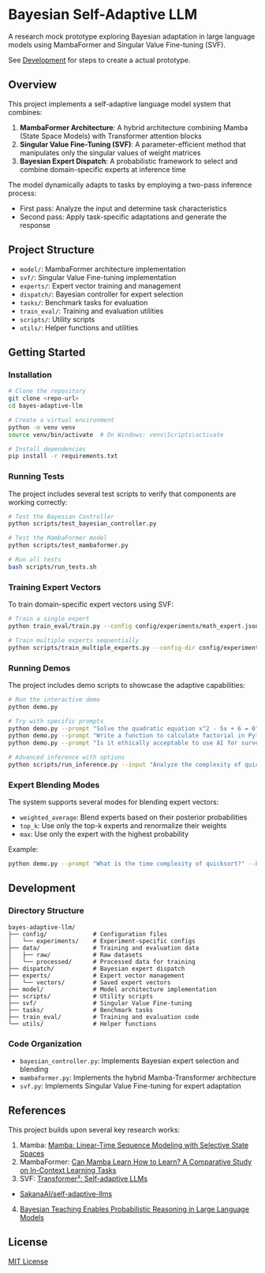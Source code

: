 # Bayesian Self-Adaptive LLM

A research mock prototype exploring Bayesian adaptation in large language models using MambaFormer and Singular Value Fine-tuning (SVF).

See [Development](https://github.com/angrysky56/bayes-adaptive-llm/blob/main/to_develop.md) for steps to create a actual prototype.

## Overview

This project implements a self-adaptive language model system that combines:

1. **MambaFormer Architecture**: A hybrid architecture combining Mamba (State Space Models) with Transformer attention blocks
2. **Singular Value Fine-Tuning (SVF)**: A parameter-efficient method that manipulates only the singular values of weight matrices
3. **Bayesian Expert Dispatch**: A probabilistic framework to select and combine domain-specific experts at inference time

The model dynamically adapts to tasks by employing a two-pass inference process:

- First pass: Analyze the input and determine task characteristics
- Second pass: Apply task-specific adaptations and generate the response

## Project Structure

- `model/`: MambaFormer architecture implementation
- `svf/`: Singular Value Fine-tuning implementation
- `experts/`: Expert vector training and management
- `dispatch/`: Bayesian controller for expert selection
- `tasks/`: Benchmark tasks for evaluation
- `train_eval/`: Training and evaluation utilities
- `scripts/`: Utility scripts
- `utils/`: Helper functions and utilities

## Getting Started

### Installation

```bash
# Clone the repository
git clone <repo-url>
cd bayes-adaptive-llm

# Create a virtual environment
python -m venv venv
source venv/bin/activate  # On Windows: venv\Scripts\activate

# Install dependencies
pip install -r requirements.txt
```

### Running Tests

The project includes several test scripts to verify that components are working correctly:

```bash
# Test the Bayesian Controller
python scripts/test_bayesian_controller.py

# Test the MambaFormer model
python scripts/test_mambaformer.py

# Run all tests
bash scripts/run_tests.sh
```

### Training Expert Vectors

To train domain-specific expert vectors using SVF:

```bash
# Train a single expert
python train_eval/train.py --config config/experiments/math_expert.json

# Train multiple experts sequentially
python scripts/train_multiple_experts.py --config-dir config/experiments
```

### Running Demos

The project includes demo scripts to showcase the adaptive capabilities:

```bash
# Run the interactive demo
python demo.py

# Try with specific prompts
python demo.py --prompt "Solve the quadratic equation x^2 - 5x + 6 = 0"
python demo.py --prompt "Write a function to calculate factorial in Python"
python demo.py --prompt "Is it ethically acceptable to use AI for surveillance?"

# Advanced inference with options
python scripts/run_inference.py --input "Analyze the complexity of quicksort" --show-experts --blending-mode weighted_average
```

### Expert Blending Modes

The system supports several modes for blending expert vectors:

- `weighted_average`: Blend experts based on their posterior probabilities
- `top_k`: Use only the top-k experts and renormalize their weights
- `max`: Use only the expert with the highest probability

Example:
```bash
python demo.py --prompt "What is the time complexity of quicksort?" --blending-mode top_k --top-k 2
```

## Development

### Directory Structure

```
bayes-adaptive-llm/
├── config/             # Configuration files
│   └── experiments/    # Experiment-specific configs
├── data/               # Training and evaluation data
│   ├── raw/            # Raw datasets
│   └── processed/      # Processed data for training
├── dispatch/           # Bayesian expert dispatch
├── experts/            # Expert vector management
│   └── vectors/        # Saved expert vectors
├── model/              # Model architecture implementation
├── scripts/            # Utility scripts
├── svf/                # Singular Value Fine-tuning
├── tasks/              # Benchmark tasks
├── train_eval/         # Training and evaluation code
└── utils/              # Helper functions
```

### Code Organization

- `bayesian_controller.py`: Implements Bayesian expert selection and blending
- `mambaformer.py`: Implements the hybrid Mamba-Transformer architecture
- `svf.py`: Implements Singular Value Fine-tuning for expert adaptation

## References

This project builds upon several key research works:

1. Mamba: [Mamba: Linear-Time Sequence Modeling with Selective State Spaces](https://arxiv.org/abs/2312.00752)
2. MambaFormer: [Can Mamba Learn How to Learn? A Comparative Study on In-Context Learning Tasks](https://arxiv.org/abs/2402.04248)
3. SVF: [Transformer²: Self-adaptive LLMs](https://arxiv.org/abs/2501.06252)
- [SakanaAI/self-adaptive-llms](https://github.com/SakanaAI/self-adaptive-llms)
4. [Bayesian Teaching Enables Probabilistic Reasoning in
Large Language Models](https://arxiv.org/abs/2503.17523)

## License

[MIT License](LICENSE)
